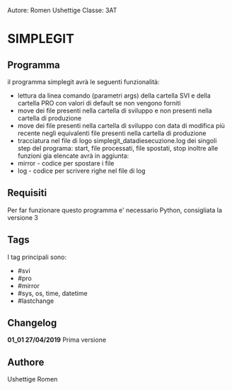 Autore: Romen Ushettige
Classe: 3AT


# SIMPLEGIT


## Programma
il programma simplegit avrà le seguenti funzionalità:
- lettura da linea comando (parametri args) della cartella SVI e della cartella PRO 
  con valori di default se non vengono forniti
- move dei file presenti nella cartella di sviluppo e non presenti nella cartella di produzione
- move dei file presenti nella cartella di sviluppo con data di modifica più recente negli equivalenti file presenti nella cartella di produzione
- tracciatura nel file di logo simplegit_datadiesecuzione.log dei singoli step del programa: start, file processati, file spostati, stop
inoltre alle funzioni gia elencate avrà in aggiunta:
- mirror - codice per spostare i file
- log - codice per scrivere righe nel file di log


## Requisiti
Per far funzionare questo programma e' necessario Python, consigliata la versione 3


## Tags
I tag principali sono:
- #svi
- #pro
- #mirror
- #sys, os, time, datetime
- #lastchange


## Changelog
**01_01  27/04/2019**
Prima versione


## Authore
Ushettige Romen
